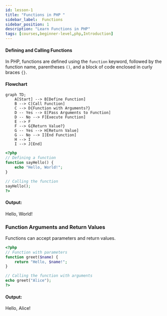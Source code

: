 ```yaml
---
id: lesson-1
title: "Functions in PHP "
sidebar_label:  Functions
sidebar_position: 1
description: "Learn Functions in PHP"
tags: [courses,beginner-level,php,Introduction]
---     
```


#### Defining and Calling Functions

In PHP, functions are defined using the `function` keyword, followed by the function name, parentheses `()`, and a block of code enclosed in curly braces `{}`.


#### Flowchart

```mermaid
graph TD;
    A[Start] --> B[Define Function]
    B --> C[Call Function]
    C --> D{Function with Arguments?}
    D -- Yes --> E[Pass Arguments to Function]
    D -- No --> F[Execute Function]
    E --> F
    F --> G{Return Value?}
    G -- Yes --> H[Return Value]
    G -- No --> I[End Function]
    H --> I
    I --> J[End]
```

```php
<?php
// Defining a function
function sayHello() {
    echo "Hello, World!";
}

// Calling the function
sayHello();
?>
```

#### Output:
<BrowserWindow> 
   <p>Hello, World!</p>
</BrowserWindow>


### Function Arguments and Return Values

Functions can accept parameters and return values.

```php
<?php
// Function with parameters
function greet($name) {
    return "Hello, $name!";
}

// Calling the function with arguments
echo greet("Alice");
?>
```

#### Output:
<BrowserWindow> 
   <p>Hello, Alice!</p>
</BrowserWindow>
